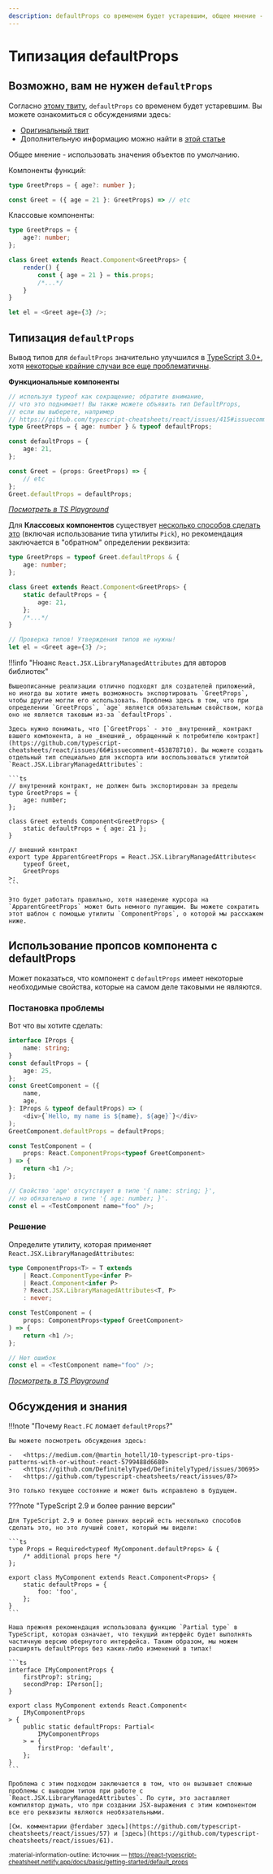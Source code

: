 ```yaml
---
description: defaultProps со временем будет устаревшим, общее мнение - использовать значения объектов по умолчанию
---
```


# Типизация defaultProps

## Возможно, вам не нужен `defaultProps`

Согласно [этому твиту](https://twitter.com/dan_abramov/status/1133878326358171650), `defaultProps` со временем будет устаревшим. Вы можете ознакомиться с обсуждениями здесь:

-   [Оригинальный твит](https://twitter.com/hswolff/status/1133759319571345408)
-   Дополнительную информацию можно найти в [этой статье](https://medium.com/@matanbobi/react-defaultprops-is-dying-whos-the-contender-443c19d9e7f1)

Общее мнение - использовать значения объектов по умолчанию.

Компоненты функций:

```ts
type GreetProps = { age?: number };

const Greet = ({ age = 21 }: GreetProps) => // etc
```

Классовые компоненты:

```ts
type GreetProps = {
    age?: number;
};

class Greet extends React.Component<GreetProps> {
    render() {
        const { age = 21 } = this.props;
        /*...*/
    }
}

let el = <Greet age={3} />;
```

## Типизация `defaultProps`

Вывод типов для `defaultProps` значительно улучшился в [TypeScript 3.0+](https://www.typescriptlang.org/docs/handbook/release-notes/typescript-3-0.html), хотя [некоторые крайние случаи все еще проблематичны](https://github.com/typescript-cheatsheets/react/issues/61).

**Функциональные компоненты**

```ts
// используя typeof как сокращение; обратите внимание,
// что это поднимает! Вы также можете объявить тип DefaultProps,
// если вы выберете, например
// https://github.com/typescript-cheatsheets/react/issues/415#issuecomment-841223219
type GreetProps = { age: number } & typeof defaultProps;

const defaultProps = {
    age: 21,
};

const Greet = (props: GreetProps) => {
    // etc
};
Greet.defaultProps = defaultProps;
```

_[Посмотреть в TS Playground](https://www.typescriptlang.org/play?#code/JYWwDg9gTgLgBAKjgQwM5wEoFNkGN4BmUEIcARFDvmQNwBQdMAnmFnAOKVYwAKxY6ALxwA3igDmWAFxwAdgFcQAIyxQ4AXzgAyOM1YQCcACZYCyeQBte-VPVwRZqeCbOXrEAXGEi6cCdLgAJgBGABo6dXo6e0d4TixuLzgACjAbGXjuPg9UAEovAD5RXzhKGHkoWTgAHiNgADcCkTScgDpkSTgAeiQFZVVELvVqrrrGiPpMmFaXcytsz2FZtwXbOiA)_

Для **Классовых компонентов** существует [несколько способов сделать это](https://github.com/typescript-cheatsheets/react/pull/103#issuecomment-481061483) (включая использование типа утилиты `Pick`), но рекомендация заключается в "обратном" определении реквизита:

```ts
type GreetProps = typeof Greet.defaultProps & {
    age: number;
};

class Greet extends React.Component<GreetProps> {
    static defaultProps = {
        age: 21,
    };
    /*...*/
}

// Проверка типов! Утверждения типов не нужны!
let el = <Greet age={3} />;
```

!!!info "Нюанс `React.JSX.LibraryManagedAttributes` для авторов библиотек"

    Вышеописанные реализации отлично подходят для создателей приложений, но иногда вы хотите иметь возможность экспортировать `GreetProps`, чтобы другие могли его использовать. Проблема здесь в том, что при определении `GreetProps`, `age` является обязательным свойством, когда оно не является таковым из-за `defaultProps`.

    Здесь нужно понимать, что [`GreetProps` - это _внутренний_ контракт вашего компонента, а не _внешний_, обращенный к потребителю контракт](https://github.com/typescript-cheatsheets/react/issues/66#issuecomment-453878710). Вы можете создать отдельный тип специально для экспорта или воспользоваться утилитой `React.JSX.LibraryManagedAttributes`:

    ```ts
    // внутренний контракт, не должен быть экспортирован за пределы
    type GreetProps = {
    	age: number;
    };

    class Greet extends Component<GreetProps> {
    	static defaultProps = { age: 21 };
    }

    // внешний контракт
    export type ApparentGreetProps = React.JSX.LibraryManagedAttributes<
    	typeof Greet,
    	GreetProps
    >;
    ```

    Это будет работать правильно, хотя наведение курсора на `ApparentGreetProps` может быть немного пугающим. Вы можете сократить этот шаблон с помощью утилиты `ComponentProps`, о которой мы расскажем ниже.

## Использование пропсов компонента с defaultProps

Может показаться, что компонент с `defaultProps` имеет некоторые необходимые свойства, которые на самом деле таковыми не являются.

### Постановка проблемы

Вот что вы хотите сделать:

```ts
interface IProps {
    name: string;
}
const defaultProps = {
    age: 25,
};
const GreetComponent = ({
    name,
    age,
}: IProps & typeof defaultProps) => (
    <div>{`Hello, my name is ${name}, ${age}`}</div>
);
GreetComponent.defaultProps = defaultProps;

const TestComponent = (
    props: React.ComponentProps<typeof GreetComponent>
) => {
    return <h1 />;
};

// Свойство 'age' отсутствует в типе '{ name: string; }',
// но обязательно в типе '{ age: number; }'.
const el = <TestComponent name="foo" />;
```

### Решение

Определите утилиту, которая применяет `React.JSX.LibraryManagedAttributes`:

```ts
type ComponentProps<T> = T extends
    | React.ComponentType<infer P>
    | React.Component<infer P>
    ? React.JSX.LibraryManagedAttributes<T, P>
    : never;

const TestComponent = (
    props: ComponentProps<typeof GreetComponent>
) => {
    return <h1 />;
};

// Нет ошибок
const el = <TestComponent name="foo" />;
```

[_Посмотреть в TS Playground_](https://www.typescriptlang.org/play?#code/JYWwDg9gTgLgBAKjgQwM5wEoFNkGN4BmUEIcARFDvmQNwBQdMAnmFnAMImQB2W3MABWJhUAHgAqAPjgBeOOLhYAHjD4ATdNjwwAdJ3ARe-cSyyjg3AlihwB0gD6Yqu-Tz4xzl67cl04cAH44ACkAZQANHQAZYAAjKGQoJgBZZG5kAHMsNQBBGBgoOIBXVTFxABofPzgALjheADdrejoLVSgCPDYASSEIETgAb2r0kCw61AKLDPoAXzpcQ0m4NSxOooAbQWF0OWH-TPG4ACYAVnK6WfpF7mWAcUosGFdDd1k4AApB+uQxysO4LM6r0dnAAGRwZisCAEFZrZCbbb9VAASlk0g+1VEamADUkgwABgAJLAbDYQSogJg-MZwYDoAAkg1GWFmlSZh1mBNmogA9Di8XQUfQHlgni8jLpVustn0BnJpQjZTsWrzeXANsh2gwbstxFhJhK3nIPmAdnUjfw5WIoVgYXBReKuK9+JI0TJpPs4JQYEUoNw4KIABYARjgvN8VwYargADkIIooMQoAslvBSe8JAbns7JTSsDIyAQIBAyOHJDQgA)

## Обсуждения и знания

!!!note "Почему `React.FC` ломает `defaultProps`?"

    Вы можете посмотреть обсуждения здесь:

    -   <https://medium.com/@martin_hotell/10-typescript-pro-tips-patterns-with-or-without-react-5799488d6680>
    -   <https://github.com/DefinitelyTyped/DefinitelyTyped/issues/30695>
    -   <https://github.com/typescript-cheatsheets/react/issues/87>

    Это только текущее состояние и может быть исправлено в будущем.

???note "TypeScript 2.9 и более ранние версии"

    Для TypeScript 2.9 и более ранних версий есть несколько способов сделать это, но это лучший совет, который мы видели:

    ```ts
    type Props = Required<typeof MyComponent.defaultProps> & {
    	/* additional props here */
    };

    export class MyComponent extends React.Component<Props> {
    	static defaultProps = {
    		foo: 'foo',
    	};
    }
    ```

    Наша прежняя рекомендация использовала функцию `Partial type` в TypeScript, которая означает, что текущий интерфейс будет выполнять частичную версию обернутого интерфейса. Таким образом, мы можем расширять defaultProps без каких-либо изменений в типах!

    ```ts
    interface IMyComponentProps {
    	firstProp?: string;
    	secondProp: IPerson[];
    }

    export class MyComponent extends React.Component<
    	IMyComponentProps
    > {
    	public static defaultProps: Partial<
    		IMyComponentProps
    	> = {
    		firstProp: 'default',
    	};
    }
    ```

    Проблема с этим подходом заключается в том, что он вызывает сложные проблемы с выводом типов при работе с `React.JSX.LibraryManagedAttributes`. По сути, это заставляет компилятор думать, что при создании JSX-выражения с этим компонентом все его реквизиты являются необязательными.

    [См. комментарии @ferdaber здесь](https://github.com/typescript-cheatsheets/react/issues/57) и [здесь](https://github.com/typescript-cheatsheets/react/issues/61).

<small>:material-information-outline: Источник &mdash; <https://react-typescript-cheatsheet.netlify.app/docs/basic/getting-started/default_props></small>
